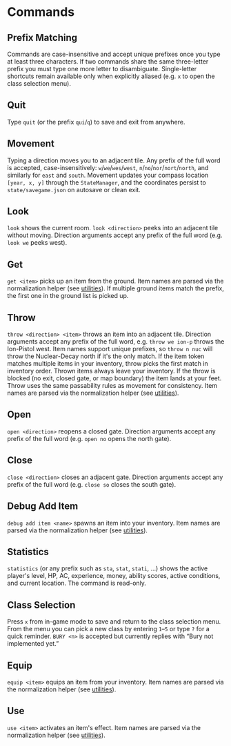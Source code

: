 # Commands

## Prefix Matching

Commands are case-insensitive and accept unique prefixes once you type at least
three characters. If two commands share the same three-letter prefix you must
type one more letter to disambiguate. Single-letter shortcuts remain available
only when explicitly aliased (e.g. `x` to open the class selection menu).

## Quit

Type `quit` (or the prefix `qui`/`q`) to save and exit from anywhere.

## Movement

Typing a direction moves you to an adjacent tile. Any prefix of the full word
is accepted, case-insensitively: `w`/`we`/`wes`/`west`,
`n`/`no`/`nor`/`nort`/`north`, and similarly for `east` and `south`.
Movement updates your compass location `[year, x, y]` through the
`StateManager`, and the coordinates persist to `state/savegame.json` on
autosave or clean exit.

## Look

`look` shows the current room. `look <direction>` peeks into an adjacent tile
without moving. Direction arguments accept any prefix of the full word (e.g.
`look we` peeks west).

## Get

`get <item>` picks up an item from the ground. Item names are parsed via the
normalization helper (see [utilities](utilities.md)). If multiple ground items
match the prefix, the first one in the ground list is picked up.

## Throw

`throw <direction> <item>` throws an item into an adjacent tile. Direction
arguments accept any prefix of the full word, e.g. `throw we ion-p` throws the
Ion-Pistol west. Item names support unique prefixes, so `throw n nuc` will throw
the Nuclear-Decay north if it's the only match. If the item token matches
multiple items in your inventory, throw picks the first match in inventory
order. Thrown items always leave your inventory. If the throw is blocked (no
exit, closed gate, or map boundary) the item lands at your feet. Throw uses the
same passability rules as movement for consistency. Item names are parsed via
the normalization helper (see [utilities](utilities.md)).

## Open

`open <direction>` reopens a closed gate. Direction arguments accept any prefix
of the full word (e.g. `open no` opens the north gate).

## Close

`close <direction>` closes an adjacent gate. Direction arguments accept any
prefix of the full word (e.g. `close so` closes the south gate).

## Debug Add Item

`debug add item <name>` spawns an item into your inventory. Item names are
parsed via the normalization helper (see [utilities](utilities.md)).

## Statistics

`statistics` (or any prefix such as `sta`, `stat`, `stati`, …) shows the active
player's level, HP, AC, experience, money, ability scores, active conditions,
and current location. The command is read-only.

## Class Selection

Press `x` from in-game mode to save and return to the class selection menu.
From the menu you can pick a new class by entering `1`–`5` or type `?` for a
quick reminder. `BURY <n>` is accepted but currently replies with “Bury not
implemented yet.”

## Equip

`equip <item>` equips an item from your inventory. Item names are parsed via
the normalization helper (see [utilities](utilities.md)).

## Use

`use <item>` activates an item's effect. Item names are parsed via the
normalization helper (see [utilities](utilities.md)).
